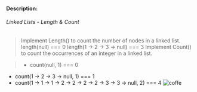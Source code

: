 #### Description:

###### Linked Lists - Length & Count

> Implement Length() to count the number of nodes in a linked list.
length(null) === 0
length(1 -> 2 -> 3 -> null) === 3
Implement Count() to count the occurrences of an integer in a linked list.

> - count(null, 1) === 0
- count(1 -> 2 -> 3 -> null, 1) === 1
- count(1 -> 1 -> 1 -> 2 -> 2 -> 2 -> 2 -> 3 -> 3 -> null, 2) === 4
![coffe](http://ww1.sinaimg.cn/large/80c4aaf9gw1f2jhpcd0kej21kw16oax8.jpg) 